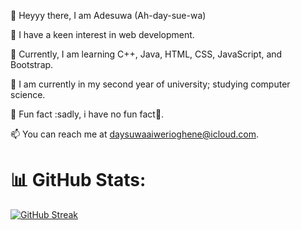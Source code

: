👋 Heyyy there, I am Adesuwa (Ah-day-sue-wa)

👀 I have a keen interest in web development.

🌱 Currently, I am learning C++, Java, HTML, CSS, JavaScript, and Bootstrap.

🥰 I am currently in my second year of university; studying computer science.

🤡 Fun fact :sadly, i have no fun fact🙊.

📫 You can reach me at daysuwaaiwerioghene@icloud.com.



<!---
Aiwerioghene/Aiwerioghene is a ✨ special ✨ repository because its `README.md` (this file) appears on your GitHub profile.
You can click the Preview link to take a look at your changes.
--->

# 📊 GitHub Stats:

[![GitHub Streak](https://streak-stats.demolab.com/?user=Aiwerioghene)](https://git.io/streak-stats)
